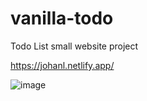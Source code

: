 # vanilla-todo
Todo List small website project

https://johanl.netlify.app/

![image](https://github.com/Zotq/vanilla-todo/assets/88341255/7124a6e2-e15a-4b80-a5a1-aed8fb04b943)
